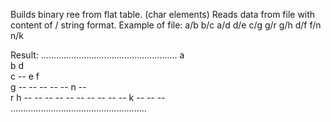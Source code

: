 Builds binary ree from flat table. (char elements)
Reads data from file with content of <parent>/<child> string format. 
Example of file:
a/b
b/c
a/d
d/e
c/g
g/r
g/h
d/f
f/n
n/k

Result:
......................................................
                                    a                                                                      
                  b                                  d                                  
         c                --                e                f                
    g      --      --      --      --      --      n      --      
  r  h  --  --  --  --  --  --  --  --  --  --  k  --  --  --  
......................................................
